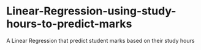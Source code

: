 # Linear-Regression-using-study-hours-to-predict-marks
A Linear Regression that predict student marks based on their study hours
